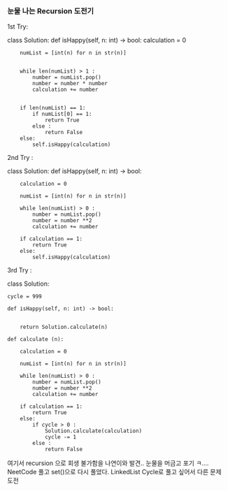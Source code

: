 ### 눈물 나는 Recursion 도전기


1st Try:

 class Solution:
     def isHappy(self, n: int) -> bool:
        calculation = 0

        numList = [int(n) for n in str(n)]

        
        while len(numList) > 1 :
            number = numList.pop()
            number = number * number
            calculation += number
        
        
        if len(numList) == 1:
            if numList[0] == 1:
                return True
            else :
                return False
        else:
            self.isHappy(calculation)
            
2nd Try :

class Solution:
    def isHappy(self, n: int) -> bool:
        
        calculation = 0

        numList = [int(n) for n in str(n)]
        
        while len(numList) > 0 :
            number = numList.pop()
            number = number **2
            calculation += number

        if calculation == 1:
            return True
        else:
            self.isHappy(calculation)
 
3rd Try :

class Solution:
    
    cycle = 999
    
    def isHappy(self, n: int) -> bool:
        
        
        return Solution.calculate(n)

    def calculate (n): 
        
        calculation = 0
        
        numList = [int(n) for n in str(n)]

        while len(numList) > 0 :
            number = numList.pop()
            number = number **2
            calculation += number

        if calculation == 1:
            return True
        else:
            if cycle > 0 :
                Solution.calculate(calculation)
                cycle -= 1
            else :
                return False
 
 여기서 recursion 으로 회생 불가함을 나연이와 발견.. 눈물을 머금고 포기 ㅋ....
 NeetCode 풀고 set()으로 다시 풀었다. LinkedList Cycle로 풀고 싶어서 다른 문제 도전
